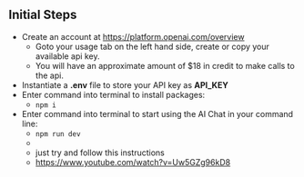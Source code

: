 ## Initial Steps

* Create an account at https://platform.openai.com/overview
  * Goto your usage tab on the left hand side, create or copy your available api key.
  * You will have an approximate amount of $18 in credit to make calls to the api.
* Instantiate a <b>.env</b> file to store your API key as **API_KEY**
* Enter command into terminal to install packages:
  * ```npm i```
* Enter command into terminal to start using the AI Chat in your command line:
  * ```npm run dev```
  *
  * just try and follow this instructions
  * https://www.youtube.com/watch?v=Uw5GZg96kD8
